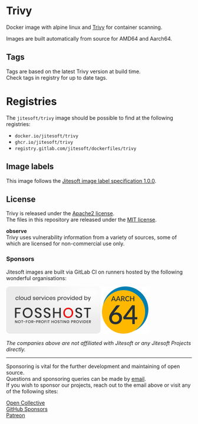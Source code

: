 # Trivy

Docker image with alpine linux and [Trivy](https://github.com/aquasecurity/trivy) for container scanning.  

Images are built automatically from source for AMD64 and Aarch64.

## Tags

Tags are based on the latest Trivy version at build time.    
Check tags in registry for up to date tags.

# Registries

The `jitesoft/trivy` image should be possible to find at the following registries:

* `docker.io/jitesoft/trivy`
* `ghcr.io/jitesoft/trivy`
* `registry.gitlab.com/jitesoft/dockerfiles/trivy`

## Image labels

This image follows the [Jitesoft image label specification 1.0.0](https://gitlab.com/snippets/1866155).

## License

Trivy is released under the [Apache2 license](https://www.php.net/license/index.php).  
The files in this repository are released under the [MIT license](https://gitlab.com/jitesoft/dockerfiles/trivy/blob/master/LICENSE).

**observe**  
Trivy uses vulnerability information from a variety of sources, some of which are licensed for non-commercial use only.  

### Sponsors

Jitesoft images are built via GitLab CI on runners hosted by the following wonderful organisations:

[![Fosshost Logo](https://raw.githubusercontent.com/jitesoft/misc/master/sponsors/fosshostx128.png)](https://fosshost.org)
[![Aarch64 logo](https://raw.githubusercontent.com/jitesoft/misc/master/sponsors/aarch64x128.png)](https://aarch64.com)

_The companies above are not affiliated with Jitesoft or any Jitesoft Projects directly._

---

Sponsoring is vital for the further development and maintaining of open source.  
Questions and sponsoring queries can be made by <a href="mailto:sponsor@jitesoft.com">email</a>.  
If you wish to sponsor our projects, reach out to the email above or visit any of the following sites:

[Open Collective](https://opencollective.com/jitesoft-open-source)  
[GitHub Sponsors](https://github.com/sponsors/jitesoft)  
[Patreon](https://www.patreon.com/jitesoft)
